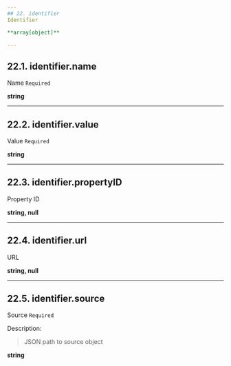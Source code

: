 ```yaml
---
## 22. identifier
Identifier  

**array[object]**

---
```

## 22.1. identifier.name
Name  `Required`

**string**

---
## 22.2. identifier.value
Value  `Required`

**string**

---
## 22.3. identifier.propertyID
Property ID  

**string, null**

---
## 22.4. identifier.url
URL  

**string, null**

---
## 22.5. identifier.source
Source  `Required`

Description:
> JSON path to source object  

**string**
